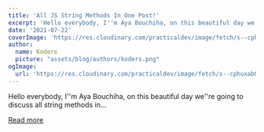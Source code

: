 ```yaml
---
title: 'All JS String Methods In One Post!'
excerpt: 'Hello everybody, I''m Aya Bouchiha, on this beautiful day we''re going to discuss all string methods in...'
date: '2021-07-22'
coverImage: 'https://res.cloudinary.com/practicaldev/image/fetch/s--cphuxabO--/c_imagga_scale,f_auto,fl_progressive,h_420,q_auto,w_1000/https://dev-to-uploads.s3.amazonaws.com/uploads/articles/y8a8rei2svzfbrwze9pj.jpg'
author:
  name: Koders
  picture: "assets/blog/authors/koders.png"
ogImage:
  url: 'https://res.cloudinary.com/practicaldev/image/fetch/s--cphuxabO--/c_imagga_scale,f_auto,fl_progressive,h_420,q_auto,w_1000/https://dev-to-uploads.s3.amazonaws.com/uploads/articles/y8a8rei2svzfbrwze9pj.jpg'
---
```


Hello everybody, I''m Aya Bouchiha, on this beautiful day we''re going to discuss all string methods in...

[Read more](https://dev.to/ayabouchiha/all-js-string-methods-in-one-post-4h23)
